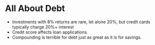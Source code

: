 # All About Debt

* Investments with 8% returns are rare, let alone 20%, but credit cards typically charge 20%+ interest
* Credit score affects loan applications.
* Compounding is terrible for debt just as great as it is for savings.

